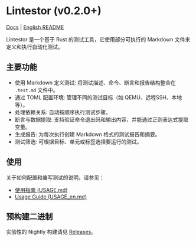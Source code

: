 # Lintestor (v0.2.0+)

[Docs](https://255doesnotexist.github.io/lintestor/) | [English README](README_en.md)

Lintestor 是一个基于 Rust 的测试工具，它使用部分可执行的 Markdown 文件来定义和执行自动化测试。

## 主要功能

-   使用 Markdown 定义测试: 将测试描述、命令、断言和报告结构整合在 `.test.md` 文件中。
-   通过 TOML 配置环境: 管理不同的测试目标（如 QEMU、远程SSH、本地等）。
-   处理依赖关系: 自动按顺序执行测试步骤。
-   断言与数据提取: 支持验证命令退出码和输出内容，并能通过正则表达式提取变量。
-   生成报告: 为每次执行创建 Markdown 格式的测试报告和摘要。
-   测试筛选: 可根据目标、单元或标签选择要运行的测试。

## 使用

关于如何配置和编写测试的说明，请参见：

-   [使用指南 (USAGE.md)](USAGE.md)
-   [Usage Guide (USAGE_en.md)](USAGE_en.md)

## 预构建二进制

实验性的 Nightly 构建请见 [Releases](https://github.com/255doesnotexist/lintestor/releases)。
